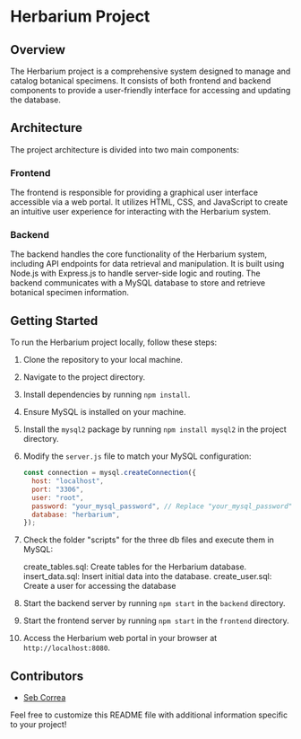 # Herbarium Project

## Overview

The Herbarium project is a comprehensive system designed to manage and catalog botanical specimens. It consists of both frontend and backend components to provide a user-friendly interface for accessing and updating the database.

## Architecture

The project architecture is divided into two main components:

### Frontend

The frontend is responsible for providing a graphical user interface accessible via a web portal. It utilizes HTML, CSS, and JavaScript to create an intuitive user experience for interacting with the Herbarium system.

### Backend

The backend handles the core functionality of the Herbarium system, including API endpoints for data retrieval and manipulation. It is built using Node.js with Express.js to handle server-side logic and routing. The backend communicates with a MySQL database to store and retrieve botanical specimen information.

## Getting Started

To run the Herbarium project locally, follow these steps:

1. Clone the repository to your local machine.
2. Navigate to the project directory.
3. Install dependencies by running `npm install`.
4. Ensure MySQL is installed on your machine.
5. Install the `mysql2` package by running `npm install mysql2` in the project directory.
6. Modify the `server.js` file to match your MySQL configuration:

   ```javascript
   const connection = mysql.createConnection({
     host: "localhost",
     port: "3306",
     user: "root",
     password: "your_mysql_password", // Replace "your_mysql_password" with your actual MySQL native password
     database: "herbarium",
   });
   ```

7. Check the folder "scripts" for the three db files and execute them in MySQL:

   create_tables.sql: Create tables for the Herbarium database.
   insert_data.sql: Insert initial data into the database.
   create_user.sql: Create a user for accessing the database

8. Start the backend server by running `npm start` in the `backend` directory.
9. Start the frontend server by running `npm start` in the `frontend` directory.
10. Access the Herbarium web portal in your browser at `http://localhost:8080`.

## Contributors

- [Seb Correa](https://github.com/sebcopixl)

Feel free to customize this README file with additional information specific to your project!
